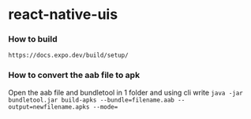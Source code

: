 # react-native-uis

### How to build

`https://docs.expo.dev/build/setup/`

### How to convert the aab file to apk

Open the aab file and bundletool in 1 folder and using cli write
`java -jar bundletool.jar build-apks --bundle=filename.aab --output=newfilename.apks --mode=`
